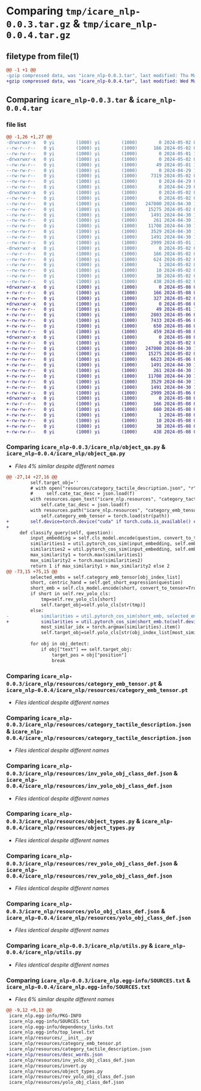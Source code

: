 # Comparing `tmp/icare_nlp-0.0.3.tar.gz` & `tmp/icare_nlp-0.0.4.tar.gz`

## filetype from file(1)

```diff
@@ -1 +1 @@
-gzip compressed data, was "icare_nlp-0.0.3.tar", last modified: Thu May  2 05:09:39 2024, max compression
+gzip compressed data, was "icare_nlp-0.0.4.tar", last modified: Wed May  8 06:54:50 2024, max compression
```

## Comparing `icare_nlp-0.0.3.tar` & `icare_nlp-0.0.4.tar`

### file list

```diff
@@ -1,26 +1,27 @@
-drwxrwxr-x   0 yi        (1000) yi        (1000)        0 2024-05-02 05:09:39.959745 icare_nlp-0.0.3/
--rw-r--r--   0 yi        (1000) yi        (1000)      166 2024-05-02 05:09:39.959745 icare_nlp-0.0.3/PKG-INFO
--rw-rw-r--   0 yi        (1000) yi        (1000)        0 2024-05-01 12:45:45.000000 icare_nlp-0.0.3/README.md
-drwxrwxr-x   0 yi        (1000) yi        (1000)        0 2024-05-02 05:09:39.959745 icare_nlp-0.0.3/icare_nlp/
--rw-rw-r--   0 yi        (1000) yi        (1000)       49 2024-05-01 13:47:31.000000 icare_nlp-0.0.3/icare_nlp/__init__.py
--rw-rw-r--   0 yi        (1000) yi        (1000)        0 2024-04-29 11:36:21.000000 icare_nlp-0.0.3/icare_nlp/object_desc.py
--rw-rw-r--   0 yi        (1000) yi        (1000)     7319 2024-05-02 05:06:00.000000 icare_nlp-0.0.3/icare_nlp/object_qa.py
--rw-rw-r--   0 yi        (1000) yi        (1000)        0 2024-04-29 09:07:45.000000 icare_nlp-0.0.3/icare_nlp/receipt_desc.py
--rw-rw-r--   0 yi        (1000) yi        (1000)        0 2024-04-29 09:07:53.000000 icare_nlp-0.0.3/icare_nlp/receipt_qa.py
-drwxrwxr-x   0 yi        (1000) yi        (1000)        0 2024-05-02 05:09:39.959745 icare_nlp-0.0.3/icare_nlp/resources/
--rw-rw-r--   0 yi        (1000) yi        (1000)        0 2024-05-02 04:39:47.000000 icare_nlp-0.0.3/icare_nlp/resources/__init__.py
--rw-rw-r--   0 yi        (1000) yi        (1000)   247000 2024-04-30 13:33:50.000000 icare_nlp-0.0.3/icare_nlp/resources/category_emb_tensor.pt
--rw-rw-r--   0 yi        (1000) yi        (1000)    15275 2024-05-02 05:01:02.000000 icare_nlp-0.0.3/icare_nlp/resources/category_tactile_description.json
--rw-rw-r--   0 yi        (1000) yi        (1000)     1491 2024-04-30 12:13:21.000000 icare_nlp-0.0.3/icare_nlp/resources/inv_yolo_obj_class_def.json
--rw-rw-r--   0 yi        (1000) yi        (1000)      261 2024-04-30 12:07:36.000000 icare_nlp-0.0.3/icare_nlp/resources/invert.py
--rw-rw-r--   0 yi        (1000) yi        (1000)    11708 2024-04-30 13:50:11.000000 icare_nlp-0.0.3/icare_nlp/resources/object_types.py
--rw-rw-r--   0 yi        (1000) yi        (1000)     3529 2024-04-30 13:33:44.000000 icare_nlp-0.0.3/icare_nlp/resources/rev_yolo_obj_class_def.json
--rw-rw-r--   0 yi        (1000) yi        (1000)     1491 2024-04-30 13:35:28.000000 icare_nlp-0.0.3/icare_nlp/resources/yolo_obj_class_def.json
--rw-rw-r--   0 yi        (1000) yi        (1000)     2999 2024-05-01 12:31:18.000000 icare_nlp-0.0.3/icare_nlp/utils.py
-drwxrwxr-x   0 yi        (1000) yi        (1000)        0 2024-05-02 05:09:39.959745 icare_nlp-0.0.3/icare_nlp.egg-info/
--rw-r--r--   0 yi        (1000) yi        (1000)      166 2024-05-02 05:09:39.000000 icare_nlp-0.0.3/icare_nlp.egg-info/PKG-INFO
--rw-rw-r--   0 yi        (1000) yi        (1000)      624 2024-05-02 05:09:39.000000 icare_nlp-0.0.3/icare_nlp.egg-info/SOURCES.txt
--rw-rw-r--   0 yi        (1000) yi        (1000)        1 2024-05-02 05:09:39.000000 icare_nlp-0.0.3/icare_nlp.egg-info/dependency_links.txt
--rw-rw-r--   0 yi        (1000) yi        (1000)       10 2024-05-02 05:09:39.000000 icare_nlp-0.0.3/icare_nlp.egg-info/top_level.txt
--rw-rw-r--   0 yi        (1000) yi        (1000)       38 2024-05-02 05:09:39.959745 icare_nlp-0.0.3/setup.cfg
--rw-rw-r--   0 yi        (1000) yi        (1000)      438 2024-05-02 05:09:24.000000 icare_nlp-0.0.3/setup.py
+drwxrwxr-x   0 yi        (1000) yi        (1000)        0 2024-05-08 06:54:50.577597 icare_nlp-0.0.4/
+-rw-r--r--   0 yi        (1000) yi        (1000)      166 2024-05-08 06:54:50.577597 icare_nlp-0.0.4/PKG-INFO
+-rw-rw-r--   0 yi        (1000) yi        (1000)      327 2024-05-02 05:18:30.000000 icare_nlp-0.0.4/README.md
+drwxrwxr-x   0 yi        (1000) yi        (1000)        0 2024-05-08 06:54:50.577597 icare_nlp-0.0.4/icare_nlp/
+-rw-rw-r--   0 yi        (1000) yi        (1000)       49 2024-05-01 13:47:31.000000 icare_nlp-0.0.4/icare_nlp/__init__.py
+-rw-rw-r--   0 yi        (1000) yi        (1000)     2803 2024-05-06 06:31:01.000000 icare_nlp-0.0.4/icare_nlp/object_desc.py
+-rw-rw-r--   0 yi        (1000) yi        (1000)     7433 2024-05-06 06:49:59.000000 icare_nlp-0.0.4/icare_nlp/object_qa.py
+-rw-rw-r--   0 yi        (1000) yi        (1000)      650 2024-05-08 06:52:37.000000 icare_nlp-0.0.4/icare_nlp/receipt_desc.py
+-rw-rw-r--   0 yi        (1000) yi        (1000)      459 2024-05-08 06:52:37.000000 icare_nlp-0.0.4/icare_nlp/receipt_qa.py
+drwxrwxr-x   0 yi        (1000) yi        (1000)        0 2024-05-08 06:54:50.577597 icare_nlp-0.0.4/icare_nlp/resources/
+-rw-rw-r--   0 yi        (1000) yi        (1000)        0 2024-05-02 04:39:47.000000 icare_nlp-0.0.4/icare_nlp/resources/__init__.py
+-rw-rw-r--   0 yi        (1000) yi        (1000)   247000 2024-04-30 13:33:50.000000 icare_nlp-0.0.4/icare_nlp/resources/category_emb_tensor.pt
+-rw-rw-r--   0 yi        (1000) yi        (1000)    15275 2024-05-02 05:01:02.000000 icare_nlp-0.0.4/icare_nlp/resources/category_tactile_description.json
+-rw-rw-r--   0 yi        (1000) yi        (1000)     6623 2024-05-06 04:31:11.000000 icare_nlp-0.0.4/icare_nlp/resources/desc_words.json
+-rw-rw-r--   0 yi        (1000) yi        (1000)     1491 2024-04-30 12:13:21.000000 icare_nlp-0.0.4/icare_nlp/resources/inv_yolo_obj_class_def.json
+-rw-rw-r--   0 yi        (1000) yi        (1000)      261 2024-04-30 12:07:36.000000 icare_nlp-0.0.4/icare_nlp/resources/invert.py
+-rw-rw-r--   0 yi        (1000) yi        (1000)    11708 2024-04-30 13:50:11.000000 icare_nlp-0.0.4/icare_nlp/resources/object_types.py
+-rw-rw-r--   0 yi        (1000) yi        (1000)     3529 2024-04-30 13:33:44.000000 icare_nlp-0.0.4/icare_nlp/resources/rev_yolo_obj_class_def.json
+-rw-rw-r--   0 yi        (1000) yi        (1000)     1491 2024-04-30 13:35:28.000000 icare_nlp-0.0.4/icare_nlp/resources/yolo_obj_class_def.json
+-rw-rw-r--   0 yi        (1000) yi        (1000)     2999 2024-05-06 06:31:39.000000 icare_nlp-0.0.4/icare_nlp/utils.py
+drwxrwxr-x   0 yi        (1000) yi        (1000)        0 2024-05-08 06:54:50.577597 icare_nlp-0.0.4/icare_nlp.egg-info/
+-rw-r--r--   0 yi        (1000) yi        (1000)      166 2024-05-08 06:54:50.000000 icare_nlp-0.0.4/icare_nlp.egg-info/PKG-INFO
+-rw-rw-r--   0 yi        (1000) yi        (1000)      660 2024-05-08 06:54:50.000000 icare_nlp-0.0.4/icare_nlp.egg-info/SOURCES.txt
+-rw-rw-r--   0 yi        (1000) yi        (1000)        1 2024-05-08 06:54:50.000000 icare_nlp-0.0.4/icare_nlp.egg-info/dependency_links.txt
+-rw-rw-r--   0 yi        (1000) yi        (1000)       10 2024-05-08 06:54:50.000000 icare_nlp-0.0.4/icare_nlp.egg-info/top_level.txt
+-rw-rw-r--   0 yi        (1000) yi        (1000)       38 2024-05-08 06:54:50.577597 icare_nlp-0.0.4/setup.cfg
+-rw-rw-r--   0 yi        (1000) yi        (1000)      438 2024-05-08 06:53:03.000000 icare_nlp-0.0.4/setup.py
```

### Comparing `icare_nlp-0.0.3/icare_nlp/object_qa.py` & `icare_nlp-0.0.4/icare_nlp/object_qa.py`

 * *Files 4% similar despite different names*

```diff
@@ -27,14 +27,16 @@
         self.target_obj=''
         # with open("resources/category_tactile_description.json", "r", encoding="utf-8") as f:
         #     self.cate_tac_desc = json.load(f)
         with resources.open_text("icare_nlp.resources", "category_tactile_description.json", encoding="utf-8") as f:
             self.cate_tac_desc = json.load(f)
         with resources.path("icare_nlp.resources", "category_emb_tensor.pt") as path:
             self.category_emb_tensor = torch.load(str(path))
+        self.device=torch.device("cuda" if torch.cuda.is_available() else "cpu")
+
     def classify_query(self, question):
         input_embedding = self.cls_model.encode(question, convert_to_tensor=True)
         similarities1 = util.pytorch_cos_sim(input_embedding, self.embeddings1)
         similarities2 = util.pytorch_cos_sim(input_embedding, self.embeddings2)
         max_similarity1 = torch.max(similarities1)
         max_similarity2 = torch.max(similarities2)
         return 1 if max_similarity1 > max_similarity2 else 2
@@ -73,15 +75,15 @@
         selected_embs = self.category_emb_tensor[obj_index_list]
         short, centric_hand = self.get_short_expression(question)
         short_emb = self.cls_model.encode(short, convert_to_tensor=True)
         if short in self.rev_yolo_cls:
             tmp=self.rev_yolo_cls[short]
             self.target_obj=self.yolo_cls[str(tmp)]
         else:
-            similarities = util.pytorch_cos_sim(short_emb, selected_embs)
+            similarities = util.pytorch_cos_sim(short_emb.to(self.device), selected_embs.to(self.device))
             most_similar_idx = torch.argmax(similarities).item()
             self.target_obj=self.yolo_cls[str(obj_index_list[most_similar_idx])]
 
         for obj in obj_detect:
             if obj["text"] == self.target_obj:
                 target_pos = obj["position"]
                 break
```

### Comparing `icare_nlp-0.0.3/icare_nlp/resources/category_emb_tensor.pt` & `icare_nlp-0.0.4/icare_nlp/resources/category_emb_tensor.pt`

 * *Files identical despite different names*

### Comparing `icare_nlp-0.0.3/icare_nlp/resources/category_tactile_description.json` & `icare_nlp-0.0.4/icare_nlp/resources/category_tactile_description.json`

 * *Files identical despite different names*

### Comparing `icare_nlp-0.0.3/icare_nlp/resources/inv_yolo_obj_class_def.json` & `icare_nlp-0.0.4/icare_nlp/resources/inv_yolo_obj_class_def.json`

 * *Files identical despite different names*

### Comparing `icare_nlp-0.0.3/icare_nlp/resources/object_types.py` & `icare_nlp-0.0.4/icare_nlp/resources/object_types.py`

 * *Files identical despite different names*

### Comparing `icare_nlp-0.0.3/icare_nlp/resources/rev_yolo_obj_class_def.json` & `icare_nlp-0.0.4/icare_nlp/resources/rev_yolo_obj_class_def.json`

 * *Files identical despite different names*

### Comparing `icare_nlp-0.0.3/icare_nlp/resources/yolo_obj_class_def.json` & `icare_nlp-0.0.4/icare_nlp/resources/yolo_obj_class_def.json`

 * *Files identical despite different names*

### Comparing `icare_nlp-0.0.3/icare_nlp/utils.py` & `icare_nlp-0.0.4/icare_nlp/utils.py`

 * *Files identical despite different names*

### Comparing `icare_nlp-0.0.3/icare_nlp.egg-info/SOURCES.txt` & `icare_nlp-0.0.4/icare_nlp.egg-info/SOURCES.txt`

 * *Files 6% similar despite different names*

```diff
@@ -9,12 +9,13 @@
 icare_nlp.egg-info/PKG-INFO
 icare_nlp.egg-info/SOURCES.txt
 icare_nlp.egg-info/dependency_links.txt
 icare_nlp.egg-info/top_level.txt
 icare_nlp/resources/__init__.py
 icare_nlp/resources/category_emb_tensor.pt
 icare_nlp/resources/category_tactile_description.json
+icare_nlp/resources/desc_words.json
 icare_nlp/resources/inv_yolo_obj_class_def.json
 icare_nlp/resources/invert.py
 icare_nlp/resources/object_types.py
 icare_nlp/resources/rev_yolo_obj_class_def.json
 icare_nlp/resources/yolo_obj_class_def.json
```


